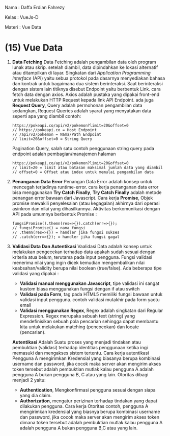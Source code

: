 Nama   : Daffa Erdian Fahrezy

Kelas  : VueJs-D

Materi : Vue Data

# (15) Vue Data

1. **Data Fetching**
    Data Fetching adalah pengambilan data oleh program lunak atau skrip. setelah diambil, data dipindahkan ke lokasi alternatif atau ditampilkan di layar. Singkatan dari *Application Programming Interface* (API) yaitu sebua protokol pada dasarnya menyediakan bahasa dan kontrak untuk bagaimana dua sistem berinteraksi. Saat berinteraksi dengan sistem lain titiknya disebut Endpoint yaitu berbentuk Link. cara fetch data dengan axios. Axios adalah pustaka yang dipakai front-end untuk melakukan HTTP Request kepada link API Endpoint. ada juga **Request Query**, Query adalah permohonan pengambilan data sedangkan, Request Queries adalah syarat yang menyatakan data seperti apa yang diambil contoh: 
    ```
    https://pokeapi.co/api/v2/pokemon?limit=20&offset=0
    // https://pokeapi.co = Host Endpoint
    // /api/v2/pokemon = Nama/Path Endpoint
    // limit=20&offset=0 = String Query
    ``` 
    Pagination Query, salah satu contoh penggunaan string query pada endpoint adalah pembagian/manajemen halaman
    ```
    https://pokeapi.co/api/v2/pokemon?limit=20&offset=0
    // limit=20 = limit atau batasan maksimal jumlah data yang diambil
    // offset=0 = Offset atau index untuk memulai pengambilan data
    ```

2. **Penanganan Data Error**
    Penangan Data Error adalah konsep untuk mencegah terjadinya runtime-error. cara kerja penanganan data error bisa menggunakan **Try Catch Finally**, **Try Catch Finally** adalah metode penangan error bawaan dari Javascript. Cara kerja **Promise**, Objek promise mewakili penyelesaian (atau kegagalan) akhirnya dari operasi asinkron dan nilai yang dihasilkannya. Aktivitas berkomunikasi dengan API pada umumnya berbentuk Promise :
    ```
    fungsiPromise().themn(res=>{}).catch(err=>{});
    // fungsiPromise() = nama fungsi
    // .themn(res=>{}) = handler jika fungsi sukses
    // .catch(err=>{}); = handler jika fungsi gagal
    ```

3. **Validasi Data Dan Autentikasi**
    Vaalidasi Data adalah konsep untuk melakukan pengecekan terhadap data apakah sudah sesuai dengan kriteria atua belum, terutama pada input pengguna. Fungsi validasi menerima nilai yang ingin dicek kemudian mengembalikan nilai keabsahan/validity berupa nilai boolean (true/false). Ada beberapa tipe validasi yang dipakai :
    * **Validasi manual menggunakan Javascript**, tipe validasi ini sangat kustom biasa menggunakan fungsi dengan if atau switch
    * **Validasi pada Form**, tag pada HTML5 memiliki fungsi bawaan untuk validasi input pengguna. contoh validasi mutakhir pada form yaotu email
    * **Validasi menggunakan Regex**, Regex adalah singkatan dari Regular Expression. Regex merupaka sebuah text (string) yang mendefinisikan sebuah pola pencarian sehingga dapat membantu kita untuk melakukan matching (pencocokan) dan locate (pencarian).

    **Autentikasi** Adalah Suatu proses yang menjadi tindakan atau pembuktian (validasi) terhadap identitias penggunaan ketika ingi memasuki dan mengakses sistem tertentu. Cara kerja autentikasi Pengguna A mengirimkan Kredensial yang biasanya berupa kombinasi username dan password, jika cocok maka server akan mengirim akses token tersebut adalah pembuktian mutlak kalau pengguna A adalah pengguna A bukan pengguna B, C atau yang lain. 
    Otoritas dibagi menjadi 2 yaitu:
    * **Authentication**, Mengkonfirmasi pengguna sesuai dengan siapa yang dia claim.
    * **Authorization**, mengatur perizinan terhadap tindakan yang dapat dilakukan pengguna.
    Cara kerja Otoritas contoh, pengguna A mengirimkan kredensial yang biasnya berupa kombinasi username dan password, jika cocok maka server akan mengirim akses token dimana token tersebut adalah pembuktian mutlak kalau pengguna A adalah pengguna A bukan pengguna B,C atau yang lain.